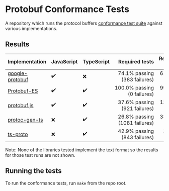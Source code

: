 # Protobuf Conformance Tests

A repository which runs the protocol buffers
[conformance test suite](https://github.com/protocolbuffers/protobuf/tree/main/conformance) against various implementations.


## Results

<!--- RESULTS-START -->
| Implementation                          | JavaScript         | TypeScript         | Required tests                             | Recommended tests                         | Standard plugin    |
|-----------------------------------------|--------------------|--------------------|-------------------------------------------:|------------------------------------------:|-------------------:|
| [google-protobuf](impl/google-protobuf) | :heavy_check_mark: | :x:                | 74.1%&nbsp;passing<br>(383&nbsp;failures)  | 61.7%&nbsp;passing<br>(207&nbsp;failures) | :heavy_check_mark: |
| [Protobuf-ES](impl/protobuf-es)         | :heavy_check_mark: | :heavy_check_mark: | 100.0%&nbsp;passing<br>(0&nbsp;failures)   | 99.8%&nbsp;passing<br>(1&nbsp;failures)   | :heavy_check_mark: |
| [protobuf.js](impl/protobuf.js)         | :heavy_check_mark: | :heavy_check_mark: | 37.6%&nbsp;passing<br>(921&nbsp;failures)  | 13.7%&nbsp;passing<br>(466&nbsp;failures) | :x:                |
| [protoc-gen-ts](impl/protoc-gen-ts)     | :x:                | :heavy_check_mark: | 26.8%&nbsp;passing<br>(1081&nbsp;failures) | 33.1%&nbsp;passing<br>(361&nbsp;failures) | :heavy_check_mark: |
| [ts-proto](impl/ts-proto)               | :x:                | :heavy_check_mark: | 42.9%&nbsp;passing<br>(843&nbsp;failures)  | 3.7%&nbsp;passing<br>(520&nbsp;failures)  | :heavy_check_mark: |
<!--- RESULTS-END -->

Note: None of the libraries tested implement the text format so the results for those test runs are not shown.


## Running the tests

To run the conformance tests, run `make` from the repo root.

